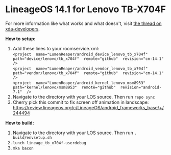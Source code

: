
LineageOS 14.1 for Lenovo TB-X704F
=====================================

For more information like what works and what doesn't, visit [the thread on xda-developers](https://forum.xda-developers.com/thinkpad-tablet/development/lineageos-14-1-lenovo-tab4-10-plus-t3899560).

**How to setup:**

1. Add these lines to your roomservice.xml:<br/>`<project  name="LumenReaper/android_device_lenovo_tb_x704f"  path="device/lenovo/tb_x704f"  remote="github"  revision="cm-14.1"  />`<br/>`<project  name="LumenReaper/android_vendor_lenovo_tb_x704f"  path="vendor/lenovo/tb_x704f"  remote="github"  revision="cm-14.1"  />`<br/>`<project  name="LumenReaper/android_kernel_lenovo_msm8953"  path="kernel/lenovo/msm8953"  remote="github"  revision="android-7.1"  />`
1. Navigate to the directory with your LOS source. Then run `repo sync`
1. Cherry pick this commit to fix screen off animation in landscape: https://review.lineageos.org/c/LineageOS/android_frameworks_base/+/244494

**How to build:**

1. Navigate to the directory with your LOS source. Then run `. build/envsetup.sh`
1. `lunch lineage_tb_x704f-userdebug`
1. `mka bacon`
